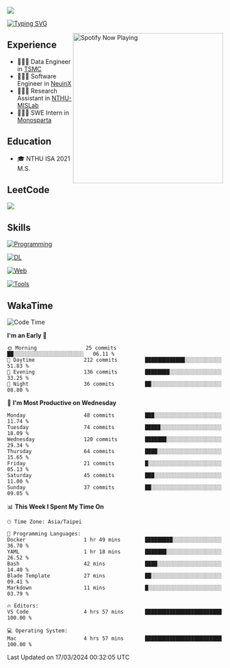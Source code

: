 ![](https://komarev.com/ghpvc/?username=peter0512lee&color=ff69b4)

[![Typing SVG](https://readme-typing-svg.herokuapp.com?color=F742BA&size=22&lines=Hi!+I'm+JYL)](https://git.io/typing-svg)

[<img src="https://spotify-now-playing.peter0512lee.vercel.app/api/spotify-playing" alt="Spotify Now Playing" width="350" align="right" />](https://open.spotify.com/user/21iyoswqgnkoe7peuesmqnhgy)

## Experience
- 🧑🏻‍💻 Data Engineer in [TSMC](https://www.tsmc.com/)
- 🧑🏻‍💻 Software Engineer in [NeuinX](https://neuinx.com/)
- 🧑🏻‍💻 Research Assistant in [NTHU-MISLab](https://mislab.cs.nthu.edu.tw/)
- 🧑🏻‍💻 SWE Intern in [Monosparta](https://monosparta.org/)

## Education
- 🎓 NTHU ISA 2021 M.S.

## LeetCode
![](https://leetcard.jacoblin.cool/peter0512lee?theme=dark&ext=contest)

## Skills
[![Programming](https://skillicons.dev/icons?i=py,cpp,js)](https://skillicons.dev)

[![DL](https://skillicons.dev/icons?i=pytorch,opencv,sklearn)](https://skillicons.dev)

[![Web](https://skillicons.dev/icons?i=html,css,react,tailwind,nodejs,vite,firebase,sqlite,mysql,mongodb)](https://skillicons.dev)

[![Tools](https://skillicons.dev/icons?i=git,github,githubactions,docker,kubernetes,linux,vscode,postman)](https://skillicons.dev)

<!--
<table><tr><td valign="top" width="50%">

<img src="https://github-readme-stats-sigma-five.vercel.app/api?username=peter0512lee&hide_border=true&show_icons=true&locale=en&layout=compact&theme=dracula" align="left" style="width: 100%" />

</td><td valign="top" width="50%">

<img src="https://github-readme-stats-sigma-five.vercel.app/api/top-langs?username=peter0512lee&hide_border=true&show_icons=true&locale=en&layout=compact&theme=dracula" align="left" style="width: 100%" />

</td></tr></table>  
-->

## WakaTime

<!--START_SECTION:waka-->
![Code Time](http://img.shields.io/badge/Code%20Time-1%2C078%20hrs%2050%20mins-blue)

**I'm an Early 🐤** 

```text
🌞 Morning                25 commits          ██░░░░░░░░░░░░░░░░░░░░░░░   06.11 % 
🌆 Daytime                212 commits         █████████████░░░░░░░░░░░░   51.83 % 
🌃 Evening                136 commits         ████████░░░░░░░░░░░░░░░░░   33.25 % 
🌙 Night                  36 commits          ██░░░░░░░░░░░░░░░░░░░░░░░   08.80 % 
```
📅 **I'm Most Productive on Wednesday** 

```text
Monday                   48 commits          ███░░░░░░░░░░░░░░░░░░░░░░   11.74 % 
Tuesday                  74 commits          █████░░░░░░░░░░░░░░░░░░░░   18.09 % 
Wednesday                120 commits         ███████░░░░░░░░░░░░░░░░░░   29.34 % 
Thursday                 64 commits          ████░░░░░░░░░░░░░░░░░░░░░   15.65 % 
Friday                   21 commits          █░░░░░░░░░░░░░░░░░░░░░░░░   05.13 % 
Saturday                 45 commits          ███░░░░░░░░░░░░░░░░░░░░░░   11.00 % 
Sunday                   37 commits          ██░░░░░░░░░░░░░░░░░░░░░░░   09.05 % 
```


📊 **This Week I Spent My Time On** 

```text
🕑︎ Time Zone: Asia/Taipei

💬 Programming Languages: 
Docker                   1 hr 49 mins        █████████░░░░░░░░░░░░░░░░   36.70 % 
YAML                     1 hr 18 mins        ███████░░░░░░░░░░░░░░░░░░   26.52 % 
Bash                     42 mins             ████░░░░░░░░░░░░░░░░░░░░░   14.40 % 
Blade Template           27 mins             ██░░░░░░░░░░░░░░░░░░░░░░░   09.41 % 
Markdown                 11 mins             █░░░░░░░░░░░░░░░░░░░░░░░░   03.79 % 

🔥 Editors: 
VS Code                  4 hrs 57 mins       █████████████████████████   100.00 % 

💻 Operating System: 
Mac                      4 hrs 57 mins       █████████████████████████   100.00 % 
```


 Last Updated on 17/03/2024 00:32:05 UTC
<!--END_SECTION:waka-->


<!--
**peter0512lee/peter0512lee** is a ✨ _special_ ✨ repository because its `README.md` (this file) appears on your GitHub profile.

